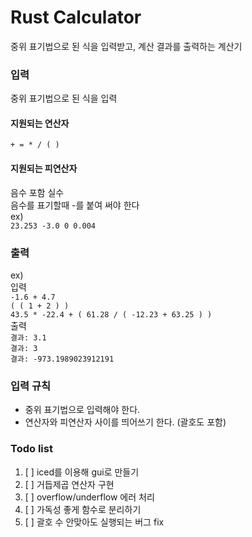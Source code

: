 # Rust Calculator
중위 표기법으로 된 식을 입력받고, 계산 결과를 출력하는 계산기

### 입력
중위 표기법으로 된 식을 입력  


#### 지원되는 연산자  
`+ = * / ( )`  
#### 지원되는 피연산자
음수 포함 실수  
음수를 표기할때 -를 붙여 써야 한다  
ex)      
`23.253 -3.0 0 0.004`  


### 출력  
ex)  
입력  
`-1.6 + 4.7`  
`( ( 1 + 2 ) )`  
`43.5 * -22.4 + ( 61.28 / ( -12.23 + 63.25 ) )`  
출력  
`결과: 3.1`  
`결과: 3`  
`결과: -973.1989023912191`

### 입력 규칙  
+ 중위 표기법으로 입력해야 한다.
+ 연산자와 피연산자 사이를 띄어쓰기 한다. (괄호도 포함)  

### Todo list
1. [ ] iced를 이용해 gui로 만들기
2. [ ] 거듭제곱 연산자 구현
3. [ ] overflow/underflow 에러 처리
4. [ ] 가독성 좋게 함수로 분리하기
5. [ ] 괄호 수 안맞아도 실행되는 버그 fix